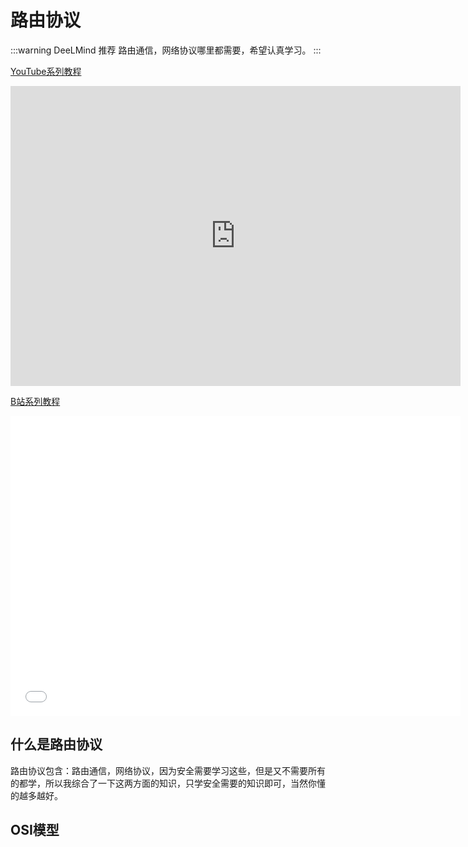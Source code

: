 # 路由协议

:::warning DeeLMind 推荐
路由通信，网络协议哪里都需要，希望认真学习。
:::

[YouTube系列教程](https://www.youtube.com/watch?v=qOO4A74M9tw&list=PLgZqc0esdeS8Q4Tm2sjkNLBq1b2bre1KY)
<iframe width="720px" height="480px" src="https://www.youtube.com/embed/qOO4A74M9tw" title="YouTube video player" frameborder="0" allow="accelerometer; autoplay; clipboard-write; encrypted-media; gyroscope; picture-in-picture" allowfullscreen></iframe>

[B站系列教程](https://www.bilibili.com/medialist/play/282616786?from=space&business=space_series&business_id=2262494&desc=1&spm_id_from=333.999.0.0)
<iframe src="//player.bilibili.com/player.html?aid=342619158&bvid=BV1994y127yW&cid=747463706&page=1"  frameborder="no"  allowfullscreen="true" style="width:720px;height:480px"> 
</iframe>

<DocsAD/>

## 什么是路由协议
路由协议包含：路由通信，网络协议，因为安全需要学习这些，但是又不需要所有的都学，所以我综合了一下这两方面的知识，只学安全需要的知识即可，当然你懂的越多越好。

## OSI模型
